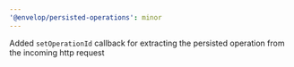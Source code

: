 ```yaml
---
'@envelop/persisted-operations': minor
---
```


Added `setOperationId` callback for extracting the persisted operation from the incoming http request

